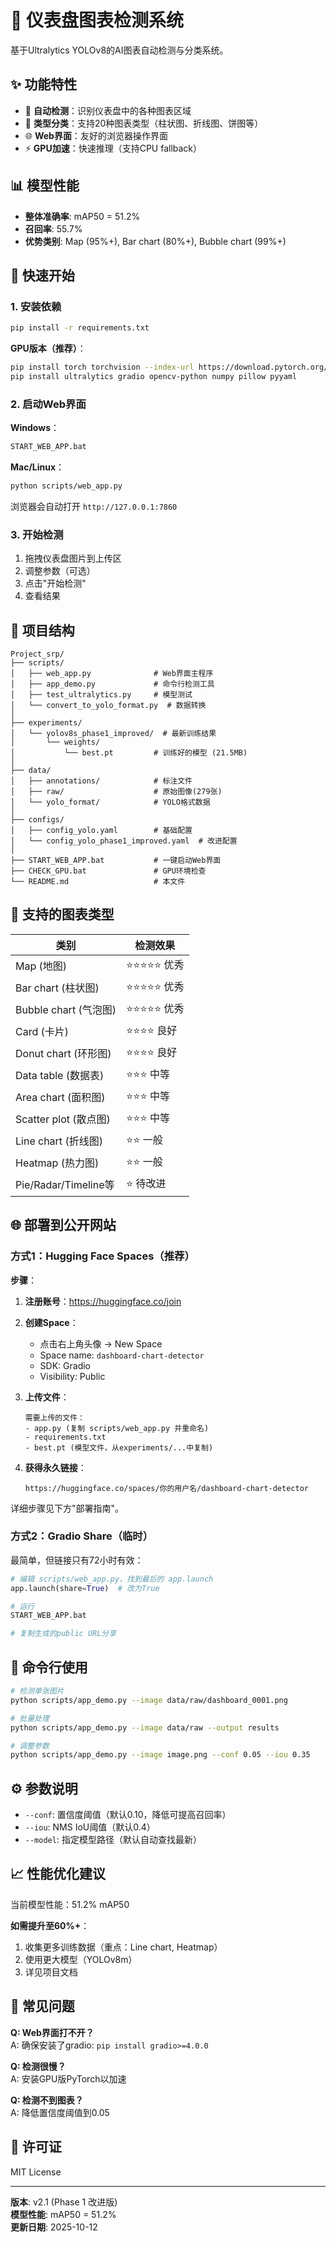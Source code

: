 # 🎯 仪表盘图表检测系统

基于Ultralytics YOLOv8的AI图表自动检测与分类系统。

## ✨ 功能特性

- 🚀 **自动检测**：识别仪表盘中的各种图表区域
- 🎯 **类型分类**：支持20种图表类型（柱状图、折线图、饼图等）
- 🌐 **Web界面**：友好的浏览器操作界面
- ⚡ **GPU加速**：快速推理（支持CPU fallback）

## 📊 模型性能

- **整体准确率**: mAP50 = 51.2%
- **召回率**: 55.7%
- **优势类别**: Map (95%+), Bar chart (80%+), Bubble chart (99%+)

## 🚀 快速开始

### 1. 安装依赖

```bash
pip install -r requirements.txt
```

**GPU版本（推荐）**：
```bash
pip install torch torchvision --index-url https://download.pytorch.org/whl/cu121
pip install ultralytics gradio opencv-python numpy pillow pyyaml
```

### 2. 启动Web界面

**Windows**：
```bash
START_WEB_APP.bat
```

**Mac/Linux**：
```bash
python scripts/web_app.py
```

浏览器会自动打开 `http://127.0.0.1:7860`

### 3. 开始检测

1. 拖拽仪表盘图片到上传区
2. 调整参数（可选）
3. 点击"开始检测"
4. 查看结果

## 📁 项目结构

```
Project_srp/
├── scripts/
│   ├── web_app.py              # Web界面主程序
│   ├── app_demo.py             # 命令行检测工具
│   ├── test_ultralytics.py     # 模型测试
│   └── convert_to_yolo_format.py  # 数据转换
│
├── experiments/
│   └── yolov8s_phase1_improved/  # 最新训练结果
│       └── weights/
│           └── best.pt         # 训练好的模型 (21.5MB)
│
├── data/
│   ├── annotations/            # 标注文件
│   ├── raw/                    # 原始图像(279张)
│   └── yolo_format/            # YOLO格式数据
│
├── configs/
│   ├── config_yolo.yaml        # 基础配置
│   └── config_yolo_phase1_improved.yaml  # 改进配置
│
├── START_WEB_APP.bat           # 一键启动Web界面
├── CHECK_GPU.bat               # GPU环境检查
└── README.md                   # 本文件
```

## 🎯 支持的图表类型

| 类别 | 检测效果 |
|------|---------|
| Map (地图) | ⭐⭐⭐⭐⭐ 优秀 |
| Bar chart (柱状图) | ⭐⭐⭐⭐⭐ 优秀 |
| Bubble chart (气泡图) | ⭐⭐⭐⭐⭐ 优秀 |
| Card (卡片) | ⭐⭐⭐⭐ 良好 |
| Donut chart (环形图) | ⭐⭐⭐⭐ 良好 |
| Data table (数据表) | ⭐⭐⭐ 中等 |
| Area chart (面积图) | ⭐⭐⭐ 中等 |
| Scatter plot (散点图) | ⭐⭐⭐ 中等 |
| Line chart (折线图) | ⭐⭐ 一般 |
| Heatmap (热力图) | ⭐⭐ 一般 |
| Pie/Radar/Timeline等 | ⭐ 待改进 |

## 🌐 部署到公开网站

### 方式1：Hugging Face Spaces（推荐）

**步骤**：

1. **注册账号**：https://huggingface.co/join

2. **创建Space**：
   - 点击右上角头像 → New Space
   - Space name: `dashboard-chart-detector`
   - SDK: Gradio
   - Visibility: Public

3. **上传文件**：
   ```
   需要上传的文件：
   - app.py (复制 scripts/web_app.py 并重命名)
   - requirements.txt
   - best.pt (模型文件，从experiments/...中复制)
   ```

4. **获得永久链接**：
   ```
   https://huggingface.co/spaces/你的用户名/dashboard-chart-detector
   ```

详细步骤见下方"部署指南"。

### 方式2：Gradio Share（临时）

最简单，但链接只有72小时有效：

```python
# 编辑 scripts/web_app.py，找到最后的 app.launch
app.launch(share=True)  # 改为True

# 运行
START_WEB_APP.bat

# 复制生成的public URL分享
```

## 🔧 命令行使用

```bash
# 检测单张图片
python scripts/app_demo.py --image data/raw/dashboard_0001.png

# 批量处理
python scripts/app_demo.py --image data/raw --output results

# 调整参数
python scripts/app_demo.py --image image.png --conf 0.05 --iou 0.35
```

## ⚙️ 参数说明

- `--conf`: 置信度阈值（默认0.10，降低可提高召回率）
- `--iou`: NMS IoU阈值（默认0.4）
- `--model`: 指定模型路径（默认自动查找最新）

## 📈 性能优化建议

当前模型性能：51.2% mAP50

**如需提升至60%+**：
1. 收集更多训练数据（重点：Line chart, Heatmap）
2. 使用更大模型（YOLOv8m）
3. 详见项目文档

## 🐛 常见问题

**Q: Web界面打不开？**  
A: 确保安装了gradio: `pip install gradio>=4.0.0`

**Q: 检测很慢？**  
A: 安装GPU版PyTorch以加速

**Q: 检测不到图表？**  
A: 降低置信度阈值到0.05

## 📄 许可证

MIT License

---

**版本**: v2.1 (Phase 1 改进版)  
**模型性能**: mAP50 = 51.2%  
**更新日期**: 2025-10-12
